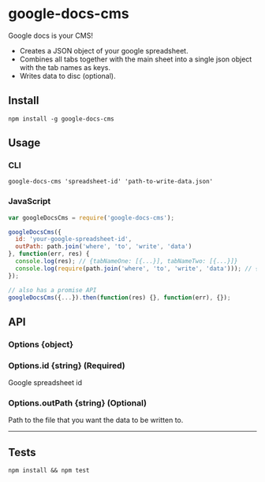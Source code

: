 # google-docs-cms

Google docs is your CMS!

- Creates a JSON object of your google spreadsheet.
- Combines all tabs together with the main sheet into a single json object with the tab names as keys.
- Writes data to disc (optional).


## Install

```Shell
npm install -g google-docs-cms
```

## Usage


### CLI

```Shell
google-docs-cms 'spreadsheet-id' 'path-to-write-data.json'
```

### JavaScript

```JavaScript
var googleDocsCms = require('google-docs-cms');

googleDocsCms({
  id: 'your-google-spreadsheet-id',
  outPath: path.join('where', 'to', 'write', 'data')
}, function(err, res) {
  console.log(res); // {tabNameOne: [{...}], tabNameTwo: [{...}]}
  console.log(require(path.join('where', 'to', 'write', 'data'))); // {tabNameOne: [{...}], tabNameTwo: [{...}]}
});

// also has a promise API
googleDocsCms({...}).then(function(res) {}, function(err), {});
```

## API

### Options {object}

### Options.id {string} (Required)
Google spreadsheet id

### Options.outPath {string} (Optional)
Path to the file that you want the data to be written to.



--------------------------------------------------------------------

## Tests

```Shell
npm install && npm test
```